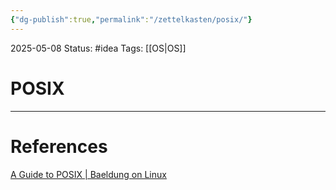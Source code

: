 ```yaml
---
{"dg-publish":true,"permalink":"/zettelkasten/posix/"}
---
```


2025-05-08
Status: #idea
Tags: [[OS\|OS]]

# POSIX


___
# References
[A Guide to POSIX | Baeldung on Linux](https://www.baeldung.com/linux/posix)